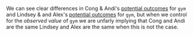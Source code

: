 We can see clear differences in Cong & Andi's [potential outcomes]() for `gym` and  Lindsey & and Alex's [potential outcomes]() for `gym`, but when we control for the *observed value* of `gym` we are unfarly implying that Cong and Andi are the same Lindsey and Alex are the same when this is not the case. 